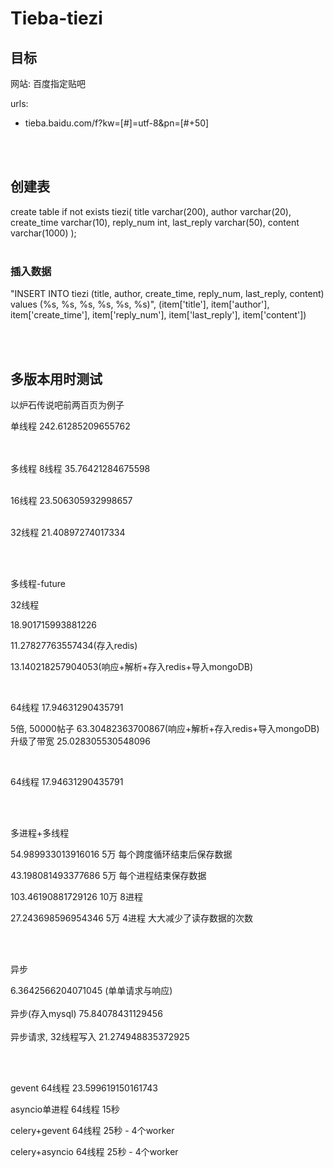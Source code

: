 # Tieba-tiezi

## 目标

网站: 百度指定贴吧

urls:

- tieba.baidu.com/f?kw=[#]=utf-8&pn=[#+50]


</br>

</br>

## 创建表

create table if not exists tiezi(
	title varchar(200),
	author varchar(20),
	create_time varchar(10),
	reply_num int,
	last_reply varchar(50),
	content varchar(1000)
);
</br>
</br>

### 插入数据

"INSERT INTO tiezi (title, author, create_time, reply_num, last_reply, content) values (%s, %s, %s, %s, %s, %s)", (item['title'], item['author'], item['create_time'], item['reply_num'], item['last_reply'], item['content'])


</br>
</br>


## 多版本用时测试

以炉石传说吧前两百页为例子
</br>

单线程
242.61285209655762     
</br>
</br>

多线程
8线程
35.76421284675598  
</br>

16线程
23.506305932998657    
</br>

32线程
21.40897274017334

</br>
</br>

多线程-future


32线程

18.901715993881226

11.27827763557434(存入redis)

13.140218257904053(响应+解析+存入redis+导入mongoDB)

</br>

64线程
17.94631290435791

5倍, 50000帖子
63.30482363700867(响应+解析+存入redis+导入mongoDB)
升级了带宽
25.028305530548096


</br>



64线程
17.94631290435791  


</br>  
</br>   



多进程+多线程

54.989933013916016   5万  每个跨度循环结束后保存数据

43.198081493377686   5万  每个进程结束保存数据

103.46190881729126   10万  8进程

27.243698596954346   5万  4进程  大大减少了读存数据的次数

</br>
</br>



异步

6.3642566204071045 (单单请求与响应)              
</br>
异步(存入mysql)
75.84078431129456   
</br>
异步请求, 32线程写入
21.274948835372925    


</br>
</br>


gevent 64线程
23.599619150161743

asyncio单进程 64线程
15秒

celery+gevent 64线程
25秒  - 4个worker

celery+asyncio 64线程
25秒  - 4个worker






